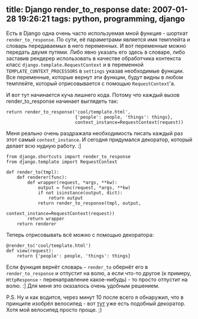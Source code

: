 title: Django render_to_response
date: 2007-01-28 19:26:21
tags: python, programming, django
----


Есть в Django одна очень часто используемая мной функция - шорткат `render_to_response`. По сути, её параметрами является имя темплейта и словарь передаваемых в него переменных. И вот переменные можно передать двумя путями. Либо явно указать его здесь в словаре, либо заставив рендерер использовать в качестве обработчика контекста класс `django.template.RequestContext` и в переменной `TEMPLATE_CONTEXT_PROCESSORS` в `settings` указав необходимые функции. Все переменные, которые вернут эти функции, будут видны в любом темплейте, который отрисовывается с помощью `RequestContext`'а.<!--more-->

И вот тут начинается куча лишнего кода. Потому что каждый вызов render_to_response начинает выглядеть так:

    return render_to_response('cool/template.html',
                              {'people': people, 'things': things},
                              context_instance=RequestContext(request))

Меня реально очень раздражала необходимость писать каждый раз этот самый `context_instance`. И сегодня придумался декоратор, который делает всю нудную работу. :]

    from django.shortcuts import render_to_response
    from django.template import RequestContext
    
    def render_to(tmpl):
        def renderer(func):
            def wrapper(request, *args, **kw):
                output = func(request, *args, **kw)
                if not isinstance(output, dict):
                    return output
                return render_to_response(tmpl, output,
                                          context_instance=RequestContext(request))
            return wrapper
        return renderer

Теперь отрисовывать всё можно с помощью декоратора:

    @render_to('cool/template.html')
    def view(request):
        return {'people': people, 'things': things}

Если функция вернёт словарь - `render_to` обернёт его в `render_to_response` и отпустит на волю, а если что-то другое (к примеру, `HttpResponse` - перенаправление какое-нибудь) - то просто отпустит на волю. :] Для меня это оказалось очень удобным решением.

P.S. Ну и как водится, через минут 10 после всего я обнаружил, что в принципе изобрёл велосипед - вот [тут](http://code.djangoproject.com/wiki/CookBookShortcutsPageDecorator) уже есть подобный декоратор. Хотя мой велосипед просто проще. ;)
